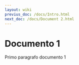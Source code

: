 ```yaml
---
layout: wiki
previus_doc: /docs/Intro.html
next_doc: /docs/Document 2.html
---
```


# Documento 1

Primo paragrafo documento 1